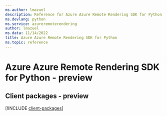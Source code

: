 ```yaml
---
ms.author: lmazuel
description: Reference for Azure Azure Remote Rendering SDK for Python
ms.devlang: python
ms.service: azureremoterendering
author: lmazuel
ms.data: 11/14/2022
title: Azure Azure Remote Rendering SDK for Python
ms.topic: reference
---
```

# Azure Azure Remote Rendering SDK for Python - preview

## Client packages - preview
[!INCLUDE [client-packages](azure-remote-rendering-client-index.md)]